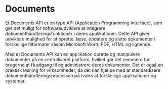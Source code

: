 # Documents

Et Documents API er en type API (Application Programming Interface), som gør det muligt for softwareudviklere at integrere dokumenthåndteringsfunktioner i deres applikationer. Dette API giver udviklere mulighed for at oprette, læse, opdatere og slette dokumenter i forskellige filformater såsom Microsoft Word, PDF, HTML og lignende.

Med et Documents API kan en applikation oprette og manipulere dokumenter på en centraliseret platform, hvilket gør det nemmere for brugerne at få adgang til og administrere deres dokumenter. Det er også en praktisk løsning for virksomheder, da det kan hjælpe med at standardisere dokumenthåndteringsprocessen på tværs af forskellige applikationer og systemer.
